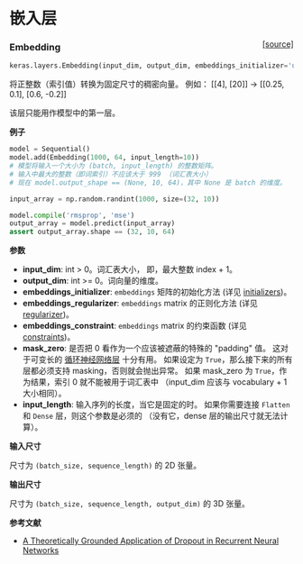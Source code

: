 # 嵌入层

<span style="float:right;">[[source]](https://github.com/keras-team/keras/blob/master/keras/layers/embeddings.py#L16)</span>

### Embedding

```python
keras.layers.Embedding(input_dim, output_dim, embeddings_initializer='uniform', embeddings_regularizer=None, activity_regularizer=None, embeddings_constraint=None, mask_zero=False, input_length=None)
```

将正整数（索引值）转换为固定尺寸的稠密向量。
例如： [[4], [20]] -> [[0.25, 0.1], [0.6, -0.2]]

该层只能用作模型中的第一层。

**例子**

```python
model = Sequential()
model.add(Embedding(1000, 64, input_length=10))
# 模型将输入一个大小为 (batch, input_length) 的整数矩阵。
# 输入中最大的整数（即词索引）不应该大于 999 （词汇表大小）
# 现在 model.output_shape == (None, 10, 64)，其中 None 是 batch 的维度。

input_array = np.random.randint(1000, size=(32, 10))

model.compile('rmsprop', 'mse')
output_array = model.predict(input_array)
assert output_array.shape == (32, 10, 64)
```

**参数**

- **input_dim**: int > 0。词汇表大小，
  即，最大整数 index + 1。
- **output_dim**: int >= 0。词向量的维度。
- **embeddings_initializer**: `embeddings` 矩阵的初始化方法
  (详见 [initializers](../90.initializers.md))。
- **embeddings_regularizer**: `embeddings` matrix 的正则化方法
  (详见 [regularizer](../91.regularizers.md))。
- **embeddings_constraint**: `embeddings` matrix 的约束函数
  (详见 [constraints](../92.constraints.md))。
- **mask_zero**: 是否把 0 看作为一个应该被遮蔽的特殊的 "padding" 值。
  这对于可变长的 [循环神经网络层](5.recurrent.md) 十分有用。
  如果设定为 `True`，那么接下来的所有层都必须支持 masking，否则就会抛出异常。
  如果 mask_zero 为 `True`，作为结果，索引 0 就不能被用于词汇表中 （input_dim 应该与 vocabulary + 1 大小相同）。
- **input_length**: 输入序列的长度，当它是固定的时。
  如果你需要连接 `Flatten` 和 `Dense` 层，则这个参数是必须的
  （没有它，dense 层的输出尺寸就无法计算）。

**输入尺寸**

尺寸为 `(batch_size, sequence_length)` 的 2D 张量。

**输出尺寸**

尺寸为 `(batch_size, sequence_length, output_dim)` 的 3D 张量。

**参考文献**

- [A Theoretically Grounded Application of Dropout in Recurrent Neural Networks](http://arxiv.org/abs/1512.05287)
